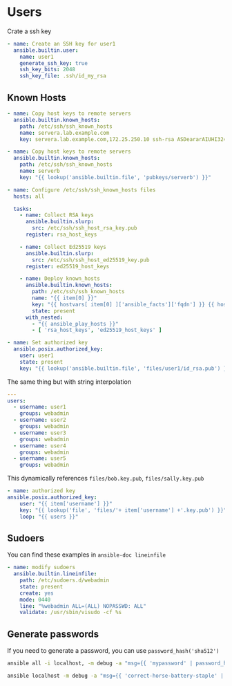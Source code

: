 # Users


Crate a ssh key

```yaml
- name: Create an SSH key for user1
  ansible.builtin.user:
    name: user1
    generate_ssh_key: true
    ssh_key_bits: 2048
    ssh_key_file: .ssh/id_my_rsa
```


## Known Hosts


```yaml
- name: Copy host keys to remote servers
  ansible.builtin.known_hosts:
    path: /etc/ssh/ssh_known_hosts
    name: servera.lab.example.com
    key: servera.lab.example.com,172.25.250.10 ssh-rsa ASDeararAIUHI324324
```


```yaml
- name: Copy host keys to remote servers
  ansible.builtin.known_hosts:
    path: /etc/ssh/ssh_known_hosts
    name: serverb
    key: "{{ lookup('ansible.builtin.file', 'pubkeys/serverb') }}"
```


```yaml
- name: Configure /etc/ssh/ssh_known_hosts files
  hosts: all

  tasks:
    - name: Collect RSA keys
      ansible.builtin.slurp:
        src: /etc/ssh/ssh_host_rsa_key.pub
      register: rsa_host_keys

    - name: Collect Ed25519 keys
      ansible.builtin.slurp:
        src: /etc/ssh/ssh_host_ed25519_key.pub
      register: ed25519_host_keys

    - name: Deploy known_hosts
      ansible.builtin.known_hosts:
        path: /etc/ssh/ssh_known_hosts
        name: "{{ item[0] }}"
        key: "{{ hostvars[ item[0] ]['ansible_facts']['fqdn'] }} {{ hostvars[ item[0] ][ item[1] ]['content'] | b64decode | trim }}"
        state: present
      with_nested:
        - "{{ ansible_play_hosts }}"
        - [ 'rsa_host_keys', 'ed25519_host_keys' ]
```

```yaml
- name: Set authorized key
  ansible.posix.authorized_key:
    user: user1
    state: present
    key: "{{ lookup('ansible.builtin.file', 'files/user1/id_rsa.pub') }}"
```

The same thing but with string interpolation

```yaml
---
users:
  - username: user1
    groups: webadmin
  - username: user2
    groups: webadmin
  - username: user3
    groups: webadmin
  - username: user4
    groups: webadmin
  - username: user5
    groups: webadmin
```

This dynamically references `files/bob.key.pub`, `files/sally.key.pub`

```yaml
- name: authorized key
ansible.posix.authorized_key:
    user: "{{ item['username'] }}"
    key: "{{ lookup('file', 'files/'+ item['username'] +'.key.pub') }}"
    loop: "{{ users }}"
```

## Sudoers

You can find these examples in `ansible-doc lineinfile`

```yaml
- name: modify sudoers
  ansible.builtin.lineinfile:
    path: /etc/sudoers.d/webadmin
    state: present
    create: yes
    mode: 0440
    line: "%webadmin ALL=(ALL) NOPASSWD: ALL"
    validate: /usr/sbin/visudo -cf %s
```

## Generate passwords

If you need to generate a password, you can use `password_hash('sha512')`

```bash
ansible all -i localhost, -m debug -a "msg={{ 'mypassword' | password_hash('sha512', 'mysecretsalt') }}"
```
```bash
ansible localhost -m debug -a "msg={{ 'correct-horse-battery-staple' | password_hash('sha512', 'foobar') }}"
```

